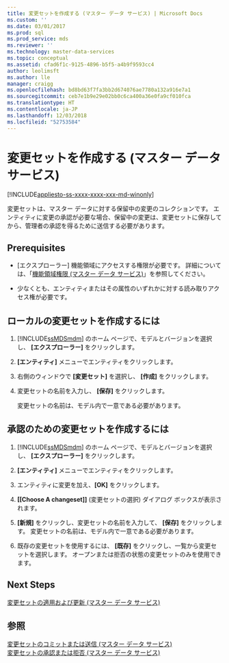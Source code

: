 ```yaml
---
title: 変更セットを作成する (マスター データ サービス) | Microsoft Docs
ms.custom: ''
ms.date: 03/01/2017
ms.prod: sql
ms.prod_service: mds
ms.reviewer: ''
ms.technology: master-data-services
ms.topic: conceptual
ms.assetid: cfad6f1c-9125-4896-b5f5-a4b9f9593cc4
author: leolimsft
ms.author: lle
manager: craigg
ms.openlocfilehash: bd8bd63f7fa3bb2d674076ae7780a132a916e7a1
ms.sourcegitcommit: ceb7e1b9e29e02bb0c6ca400a36e0fa9cf010fca
ms.translationtype: HT
ms.contentlocale: ja-JP
ms.lasthandoff: 12/03/2018
ms.locfileid: "52753584"
---
```

# <a name="create-a-changeset-master-data-services"></a>変更セットを作成する (マスター データ サービス)

[!INCLUDE[appliesto-ss-xxxx-xxxx-xxx-md-winonly](../includes/appliesto-ss-xxxx-xxxx-xxx-md-winonly.md)]

  変更セットは、マスター データに対する保留中の変更のコレクションです。 エンティティに変更の承認が必要な場合、保留中の変更は、変更セットに保存してから、管理者の承認を得るために送信する必要があります。  
  
## <a name="prerequisites"></a>Prerequisites  
  
-   [エクスプローラー] 機能領域にアクセスする権限が必要です。 詳細については、「[機能領域権限 (マスター データ サービス)](../master-data-services/functional-area-permissions-master-data-services.md)」を参照してください。  
  
-   少なくとも、エンティティまたはその属性のいずれかに対する読み取りアクセス権が必要です。  
  
## <a name="to-create-a-local-changeset"></a>ローカルの変更セットを作成するには  
  
1.  [!INCLUDE[ssMDSmdm](../includes/ssmdsmdm-md.md)] のホーム ページで、モデルとバージョンを選択し、 **[エクスプローラー]** をクリックします。  
  
2.  **[エンティティ]** メニューでエンティティをクリックします。  
  
3.  右側のウィンドウで **[変更セット]** を選択し、 **[作成]** をクリックします。  
  
4.  変更セットの名前を入力し、 **[保存]** をクリックします。  
  
     変更セットの名前は、モデル内で一意である必要があります。  
  
## <a name="to-create-a-changeset-for-approval"></a>承認のための変更セットを作成するには  
  
1.  [!INCLUDE[ssMDSmdm](../includes/ssmdsmdm-md.md)] のホーム ページで、モデルとバージョンを選択し、 **[エクスプローラー]** をクリックします。  
  
2.  **[エンティティ]** メニューでエンティティをクリックします。  
  
3.  エンティティに変更を加え、**[OK]** をクリックします。  
  
4.  **[[Choose A changeset]]** (変更セットの選択) ダイアログ ボックスが表示されます。  
  
5.  **[新規]** をクリックし、変更セットの名前を入力して、 **[保存]** をクリックします。 変更セットの名前は、モデル内で一意である必要があります。  
  
6.  既存の変更セットを使用するには、 **[既存]** をクリックし、一覧から変更セットを選択します。 オープンまたは拒否の状態の変更セットのみを使用できます。  
  
## <a name="next-steps"></a>Next Steps  
 [変更セットの適用および更新 (マスター データ サービス)](../master-data-services/apply-and-update-a-changeset-master-data-services.md)  
  
## <a name="see-also"></a>参照  
 [変更セットのコミットまたは送信 (マスター データ サービス)](../master-data-services/commit-or-submit-a-changeset-master-data-services.md)   
 [変更セットの承認または拒否 (マスター データ サービス)](../master-data-services/approve-or-reject-a-changeset-master-data-services.md)  
  
  
